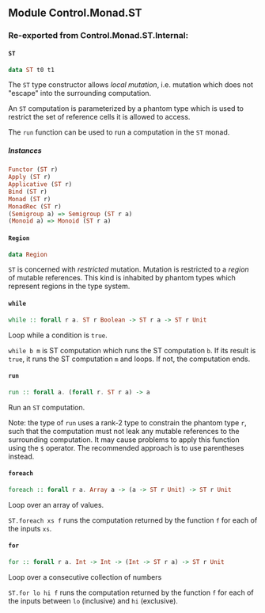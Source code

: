 ## Module Control.Monad.ST


### Re-exported from Control.Monad.ST.Internal:

#### `ST`

``` purescript
data ST t0 t1
```

The `ST` type constructor allows _local mutation_, i.e. mutation which
does not "escape" into the surrounding computation.

An `ST` computation is parameterized by a phantom type which is used to
restrict the set of reference cells it is allowed to access.

The `run` function can be used to run a computation in the `ST` monad.

##### Instances
``` purescript
Functor (ST r)
Apply (ST r)
Applicative (ST r)
Bind (ST r)
Monad (ST r)
MonadRec (ST r)
(Semigroup a) => Semigroup (ST r a)
(Monoid a) => Monoid (ST r a)
```

#### `Region`

``` purescript
data Region
```

`ST` is concerned with _restricted_ mutation. Mutation is restricted to a
_region_ of mutable references. This kind is inhabited by phantom types
which represent regions in the type system.

#### `while`

``` purescript
while :: forall r a. ST r Boolean -> ST r a -> ST r Unit
```

Loop while a condition is `true`.

`while b m` is ST computation which runs the ST computation `b`. If its
result is `true`, it runs the ST computation `m` and loops. If not, the
computation ends.

#### `run`

``` purescript
run :: forall a. (forall r. ST r a) -> a
```

Run an `ST` computation.

Note: the type of `run` uses a rank-2 type to constrain the phantom
type `r`, such that the computation must not leak any mutable references
to the surrounding computation. It may cause problems to apply this
function using the `$` operator. The recommended approach is to use
parentheses instead.

#### `foreach`

``` purescript
foreach :: forall r a. Array a -> (a -> ST r Unit) -> ST r Unit
```

Loop over an array of values.

`ST.foreach xs f` runs the computation returned by the function `f` for each
of the inputs `xs`.

#### `for`

``` purescript
for :: forall r a. Int -> Int -> (Int -> ST r a) -> ST r Unit
```

Loop over a consecutive collection of numbers

`ST.for lo hi f` runs the computation returned by the function `f` for each
of the inputs between `lo` (inclusive) and `hi` (exclusive).

